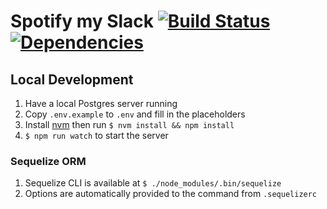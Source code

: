# Spotify my Slack [![Build Status](https://travis-ci.com/micthiesen/spotify-my-slack.svg?branch=master)](https://travis-ci.com/micthiesen/spotify-my-slack) [![Dependencies](https://david-dm.org/micthiesen/spotify-my-slack.svg)](https://david-dm.org/micthiesen/spotify-my-slack)

## Local Development
1. Have a local Postgres server running
1. Copy `.env.example` to `.env` and fill in the placeholders
1. Install [nvm](https://github.com/creationix/nvm) then run `$ nvm install && npm install`
1. `$ npm run watch` to start the server

### Sequelize ORM
1. Sequelize CLI is available at `$ ./node_modules/.bin/sequelize`
1. Options are automatically provided to the command from `.sequelizerc`
